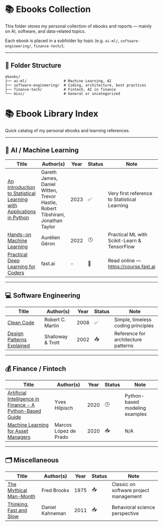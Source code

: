 # 📚 Ebooks Collection

This folder stores my personal collection of ebooks and reports — mainly on AI, software, and data-related topics.

Each ebook is placed in a subfolder by topic (e.g. `ai-ml/`, `software-engineering/`, `finance-tech/`).

---

## 📁 Folder Structure
```text
ebooks/
├── ai-ml/                 # Machine Learning, AI
├── software-engineering/  # Coding, architecture, best practices
├── finance-tech/          # Fintech, AI in finance
└── misc/                  # General or uncategorized
```

# 📚 Ebook Library Index

Quick catalog of my personal ebooks and learning references.

---

## 🧠 AI / Machine Learning
| Title | Author(s) | Year | Status | Note |
|--------|------------|------|--------|------|
| [An Introduction to Statistical Learning with Applications in Python](ai-ml/an-introduction-to-statistical-learning-with-applications-in-python.pdf) | Gareth James, Daniel Witten, Trevor Hastie, Robert Tibshirani, Jonathan Taylor | 2023 | ✅ | Very first reference to Statistical Learning |
| [Hands-on Machine Learning](ai-ml/HandsOnML-Geron.pdf) | Aurélien Géron | 2022 | 🕓 | Practical ML with Scikit-Learn & TensorFlow |
| [Practical Deep Learning for Coders](ai-ml/link-fastai.md) | fast.ai | - | 📎 | Read online — https://course.fast.ai |

---

## 💻 Software Engineering
| Title | Author(s) | Year | Status | Note |
|--------|------------|------|--------|------|
| [Clean Code](software-engineering/clean-code.pdf) | Robert C. Martin | 2008 | ✅ | Simple, timeless coding principles |
| [Design Patterns Explained](software-engineering/design-patterns-explained.pdf) | Shalloway & Trott | 2002 | 📥 | Reference for architecture patterns |

---

## 💰 Finance / Fintech
| Title | Author(s) | Year | Status | Note |
|--------|------------|------|--------|------|
| [Artificial Intelligence in Finance - A Python-Based Guide](finance-tech/artificial-intelligence-in-finance-a-python-based-guide.pdf) | Yves Hilpisch | 2020 | 🕓 | Python-based modeling examples |
| [Machine Learning for Asset Managers](finance-tech/machine-learning-for-asset-managers.pdf) | Marcos López de Prado | 2020 | 📥 | N/A |

---

## 🗂️ Miscellaneous
| Title | Author(s) | Year | Status | Note |
|--------|------------|------|--------|------|
| [The Mythical Man-Month](misc/) | Fred Brooks | 1975 | 📥 | Classic on software project management |
| [Thinking, Fast and Slow](misc/) | Daniel Kahneman | 2011 | 📥 | Behavioral science perspective |